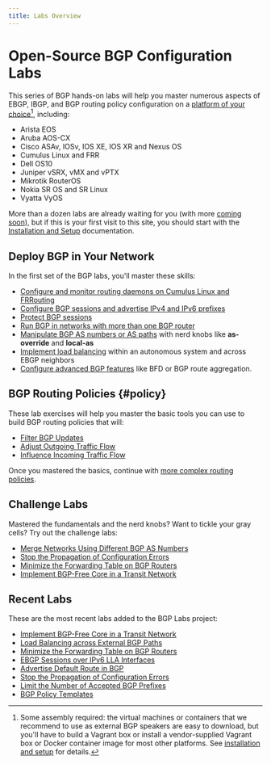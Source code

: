 ```yaml
---
title: Labs Overview
---
```

# Open-Source BGP Configuration Labs

This series of BGP hands-on labs will help you master numerous aspects of EBGP, IBGP, and BGP routing policy configuration on a [platform of your choice](https://netlab.tools/platforms/#platform-routing-support)[^PC], including:

* Arista EOS
* Aruba AOS-CX
* Cisco ASAv, IOSv, IOS XE, IOS XR and Nexus OS
* Cumulus Linux and FRR
* Dell OS10
* Juniper vSRX, vMX and vPTX
* Mikrotik RouterOS
* Nokia SR OS and SR Linux
* Vyatta VyOS

[^PC]: Some assembly required: the virtual machines or containers that we recommend to use as external BGP speakers are easy to download, but you'll have to build a Vagrant box or install a vendor-supplied Vagrant box or Docker container image for most other platforms. See [installation and setup](1-setup.md) for details.

More than a dozen labs are already waiting for you (with more [coming soon](3-upcoming.md)), but if this is your first visit to this site, you should start with the [Installation and Setup](1-setup.md) documentation.

## Deploy BGP in Your Network

In the first set of the BGP labs, you'll master these skills:

* [Configure and monitor routing daemons on Cumulus Linux and FRRouting](basic/0-frrouting.md)
* [Configure BGP sessions and advertise IPv4 and IPv6 prefixes](basic/index.md#simple)
* [Protect BGP sessions](basic/index.md#protect)
* [Run BGP in networks with more than one BGP router](basic/index.md#ibgp)
* [Manipulate BGP AS numbers or AS paths](basic/index.md#aspath) with nerd knobs like **as-override** and **local-as**
* [Implement load balancing](basic/index.md#lb) within an autonomous system and across EBGP neighbors
* [Configure advanced BGP features](basic/index.md#advanced) like BFD or BGP route aggregation.

## BGP Routing Policies {#policy}

These lab exercises will help you master the basic tools you can use to build BGP routing policies that will:

* [Filter BGP Updates](policy/index.md#filter)
* [Adjust Outgoing Traffic Flow](policy/index.md#egress)
* [Influence Incoming Traffic Flow](policy/index.md#ingress)

Once you mastered the basics, continue with [more complex routing policies](policy/index.md#complex).

## Challenge Labs

Mastered the fundamentals and the nerd knobs? Want to tickle your gray cells? Try out the challenge labs:

* [Merge Networks Using Different BGP AS Numbers](challenge/20-merge-as.md)
* [Stop the Propagation of Configuration Errors](challenge/04-block-fat-fingers.md)
* [Minimize the Forwarding Table on BGP Routers](challenge/30-reduce-fib.md)
* [Implement BGP-Free Core in a Transit Network](challenge/40-mpls-core.md)

## Recent Labs

These are the most recent labs added to the BGP Labs project:

* [Implement BGP-Free Core in a Transit Network](challenge/40-mpls-core.md)
* [Load Balancing across External BGP Paths](lb/1-ebgp.md)
* [Minimize the Forwarding Table on BGP Routers](challenge/30-reduce-fib.md)
* [EBGP Sessions over IPv6 LLA Interfaces](basic/d-interface.md)
* [Advertise Default Route in BGP](basic/c-default-route.md)
* [Stop the Propagation of Configuration Errors](challenge/04-block-fat-fingers.md)
* [Limit the Number of Accepted BGP Prefixes](basic/b-max-prefix.md)
* [BGP Policy Templates](session/7-policy.md)
